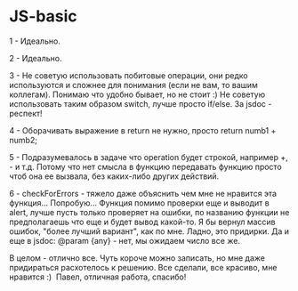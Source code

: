 # JS-basic

1 - Идеально.

2 - Идеально.

3 - Не советую использовать побитовые операции, они редко используются и сложнее для понимания 
(если не вам, то вашим коллегам). Понимаю что удобно бывает, но не стоит :)
Не советую использовать таким образом switch, лучше просто if/else.
За jsdoc - респект!

4 - Оборачивать выражение в return не нужно, просто return numb1 + numb2;

5 - Подразумевалось в задаче что operation будет строкой, например +, - и т.д. Потому что нет 
смысла в функцию передавать функцию просто чтоб она ее вызвала, без каких-либо других действий.

6 - checkForErrors - тяжело даже объяснить чем мне не нравится эта функция... Попробую... 
Функция помимо проверки еще и выводит в alert, лучше пусть только проверяет на ошибки, по 
названию функции не предполагаешь что еще и будет вывод какой-то. Я бы вернул массив ошибок, 
"более лучший вариант", как по мне. Ладно, это придирки. Да и еще в jsdoc: @param {any} - нет, 
мы ожидаем число все же.

В целом - отлично все. Чуть короче можно записать, но мне даже придираться расхотелось к решению. 
Все сделали, все красиво, мне нравится :)
﻿
Павел, отличная работа, спасибо!